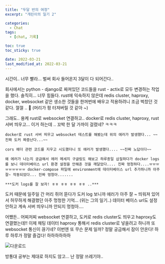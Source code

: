 ```yaml
---
title: "두달 반의 여정"
excerpt: "개린이의 일기 2"

categories:
  - Chat
tags:
  - [chat, 기록]

toc: true
toc_sticky: true

date: 2022-03-21
last_modified_at: 2022-03-21
---
```


시간이.. 너무 빨라... 벌써 회사 들어온지 3달이 다 되어간다.. 

회사에서는 python - django로 짜져있던 코드들을 rust - actix로 모두 변경하는 작업을 했다. 솔직히... 너무 힘들다. rust에 익숙하지 않은데 redis cluster, haproxy, docker, websocket 같은 생소한 것들을 한꺼번에 배우고 적용하려니 조금 벅찼던 것 같다. 껄껄 .. 🤯 (머리가 펑 터져버릴 것 같아 ~)

그래도.. 용케 rust로 websocket 연결하고.. docker로 redis cluster, haproxy, rust 서버 띄우고... 이거 하는데 .. 꼬박 한 달 가까이 걸렸네? ㅋㅋㅋ 

```
docker로 rust 서버 띄우고 websocket 테스트를 해봤는데 위의 에러가 발생했다... ~~진짜 도커 짜증난다...~~

cors 헤더 관련 코드를 지우고 시도했더니 또 에러가 발생했다.... ~~진짜 노답이다~~

왜 에러가 나는지 궁금해서 에러 메세지 구글링도 해보고 하루종일 삽질하다가 docker logs를 보니 데이터베이스 url 환경 설정을 안해준 것을 깨달았다.... 진짜 멍청하다....ㅠㅠㅠㅠㅠㅠㅠㅠㅠ docker-compose 파일에 environment에 데이터베이스 url 추가하니까 아주 잘~ 작동되었다... 진짜 멍청아.......

***도커 logs를 잘 보자! ㅎㅎ ㅎㅎ ㅎㅎ ㅎㅎ ..***
```

도커 때문에 일주일 간 머리 쥐어 뜯다가 도커 log 보니까 에러가 아주 잘 ~ 띄워져 있어서 허무하게 해결했던 아주 멍청한 기억... (위는 그의 일기..) 데이터 베이스 url도 설정 안하고 계속 서버 띄우니까 안되지 멍청아.... 

어쨌든.. 어찌저찌 websocket 연결하고, 도커로 redis cluster도 띄우고 haproxy도 연결했는데!! 이제 채팅 데이터 haproxy 통해서 redis cluster로 넣을려고 하니까 또 websocket 통신이 끊기네? 이번엔 또 무슨 문제 일까? 정말 궁금해서 잠이 안온다! 하루 하루가 정말 즐겁다! 하하하하하하

![다운로드](https://user-images.githubusercontent.com/73830753/159286927-bfc75efc-839c-4d7f-a0f8-343cedc3e921.jpeg)

방통대 공부는 제대로 하지도 않고... 난 정말 쓰레기야..